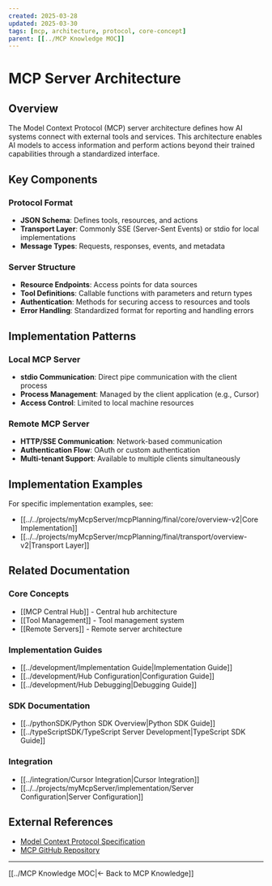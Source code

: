 ```yaml
---
created: 2025-03-28
updated: 2025-03-30
tags: [mcp, architecture, protocol, core-concept]
parent: [[../MCP Knowledge MOC]]
---
```


# MCP Server Architecture

## Overview

The Model Context Protocol (MCP) server architecture defines how AI systems connect with external tools and services. This architecture enables AI models to access information and perform actions beyond their trained capabilities through a standardized interface.

## Key Components

### Protocol Format

- **JSON Schema**: Defines tools, resources, and actions
- **Transport Layer**: Commonly SSE (Server-Sent Events) or stdio for local implementations
- **Message Types**: Requests, responses, events, and metadata

### Server Structure

- **Resource Endpoints**: Access points for data sources
- **Tool Definitions**: Callable functions with parameters and return types
- **Authentication**: Methods for securing access to resources and tools
- **Error Handling**: Standardized format for reporting and handling errors

## Implementation Patterns

### Local MCP Server

- **stdio Communication**: Direct pipe communication with the client process
- **Process Management**: Managed by the client application (e.g., Cursor)
- **Access Control**: Limited to local machine resources

### Remote MCP Server

- **HTTP/SSE Communication**: Network-based communication
- **Authentication Flow**: OAuth or custom authentication
- **Multi-tenant Support**: Available to multiple clients simultaneously

## Implementation Examples

For specific implementation examples, see:

- [[../../projects/myMcpServer/mcpPlanning/final/core/overview-v2|Core Implementation]]
- [[../../projects/myMcpServer/mcpPlanning/final/transport/overview-v2|Transport Layer]]

## Related Documentation

### Core Concepts

- [[MCP Central Hub]] - Central hub architecture
- [[Tool Management]] - Tool management system
- [[Remote Servers]] - Remote server architecture

### Implementation Guides

- [[../development/Implementation Guide|Implementation Guide]]
- [[../development/Hub Configuration|Configuration Guide]]
- [[../development/Hub Debugging|Debugging Guide]]

### SDK Documentation

- [[../pythonSDK/Python SDK Overview|Python SDK Guide]]
- [[../typeScriptSDK/TypeScript Server Development|TypeScript SDK Guide]]

### Integration

- [[../integration/Cursor Integration|Cursor Integration]]
- [[../../projects/myMcpServer/implementation/Server Configuration|Server Configuration]]

## External References

- [Model Context Protocol Specification](https://modelcontextprotocol.io)
- [MCP GitHub Repository](https://github.com/modelcontextprotocol)

---

[[../MCP Knowledge MOC|← Back to MCP Knowledge]]
